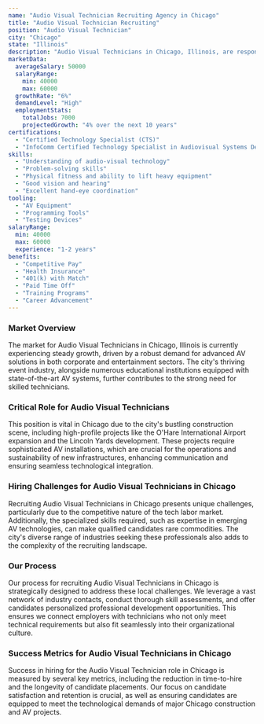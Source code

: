 ```yaml
---
name: "Audio Visual Technician Recruiting Agency in Chicago"
title: "Audio Visual Technician Recruiting"
position: "Audio Visual Technician"
city: "Chicago"
state: "Illinois"
description: "Audio Visual Technicians in Chicago, Illinois, are responsible for setting up, operating, maintaining, and repairing equipment used to enhance live events, such as microphones, video recorders, projectors, lighting and sound mixing equipment."
marketData:
  averageSalary: 50000
  salaryRange:
    min: 40000
    max: 60000
  growthRate: "6%"
  demandLevel: "High"
  employmentStats:
    totalJobs: 7000
    projectedGrowth: "4% over the next 10 years"
certifications:
  - "Certified Technology Specialist (CTS)"
  - "InfoComm Certified Technology Specialist in Audiovisual Systems Design"
skills:
  - "Understanding of audio-visual technology"
  - "Problem-solving skills"
  - "Physical fitness and ability to lift heavy equipment"
  - "Good vision and hearing"
  - "Excellent hand-eye coordination"
tooling:
  - "AV Equipment"
  - "Programming Tools"
  - "Testing Devices"
salaryRange:
  min: 40000
  max: 60000
  experience: "1-2 years"
benefits:
  - "Competitive Pay"
  - "Health Insurance"
  - "401(k) with Match"
  - "Paid Time Off"
  - "Training Programs"
  - "Career Advancement"
---
```


### Market Overview
The market for Audio Visual Technicians in Chicago, Illinois is currently experiencing steady growth, driven by a robust demand for advanced AV solutions in both corporate and entertainment sectors. The city's thriving event industry, alongside numerous educational institutions equipped with state-of-the-art AV systems, further contributes to the strong need for skilled technicians.

### Critical Role for Audio Visual Technicians
This position is vital in Chicago due to the city's bustling construction scene, including high-profile projects like the O'Hare International Airport expansion and the Lincoln Yards development. These projects require sophisticated AV installations, which are crucial for the operations and sustainability of new infrastructures, enhancing communication and ensuring seamless technological integration.

### Hiring Challenges for Audio Visual Technicians in Chicago
Recruiting Audio Visual Technicians in Chicago presents unique challenges, particularly due to the competitive nature of the tech labor market. Additionally, the specialized skills required, such as expertise in emerging AV technologies, can make qualified candidates rare commodities. The city's diverse range of industries seeking these professionals also adds to the complexity of the recruiting landscape.

### Our Process
Our process for recruiting Audio Visual Technicians in Chicago is strategically designed to address these local challenges. We leverage a vast network of industry contacts, conduct thorough skill assessments, and offer candidates personalized professional development opportunities. This ensures we connect employers with technicians who not only meet technical requirements but also fit seamlessly into their organizational culture.

### Success Metrics for Audio Visual Technicians in Chicago
Success in hiring for the Audio Visual Technician role in Chicago is measured by several key metrics, including the reduction in time-to-hire and the longevity of candidate placements. Our focus on candidate satisfaction and retention is crucial, as well as ensuring candidates are equipped to meet the technological demands of major Chicago construction and AV projects.